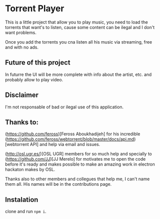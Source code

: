 # Torrent Player

This is a little project that allow you to play music, you need to load the torrents that want's to listen, cause some content can be ilegal and I don't want problems.

Once you add the torrents you cna listen all his music via streaming, free and with no ads.


## Future of this project

In futurre the UI will be more complete with info about the artist, etc. and probably allow to play video.


## Disclaimer

I'm not responsable of bad or ilegal use of this application.

## Thanks to:

(https://github.com/feross)[Feross Aboukhadijeh] for his incredible (https://github.com/feross/webtorrent/blob/master/docs/api.md)[webtorrent API] and help via email and issues.

(http://osl.ugr.es/)[OSL UGR] members for so much help and specially to (https://github.com/JJ)[JJ Merelo] for motivates me to open the code before it's ready and makes possible to make an amazing work in electron hackaton makes by OSL.

Thanks also to other members and collegues that help me, I can't name them all. His names will be in the contributions page.

## Instalation

clone and run  ``npm i``.
